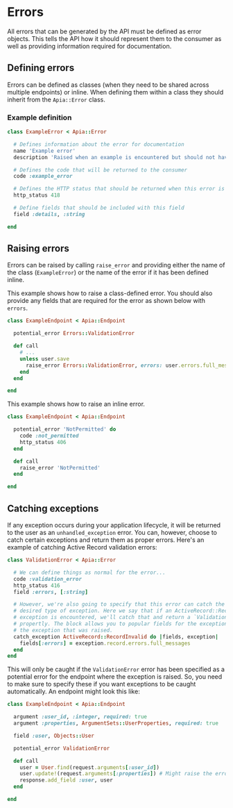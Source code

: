 # Errors

All errors that can be generated by the API must be defined as error objects. This tells the API how it should represent them to the consumer as well as providing information required for documentation.

## Defining errors

Errors can be defined as classes (when they need to be shared across multiple endpoints) or inline. When defining them within a class they should inherit from the `Apia::Error` class.

### Example definition

```ruby
class ExampleError < Apia::Error

  # Defines information about the error for documentation
  name 'Example error'
  description 'Raised when an example is encountered but should not have been'

  # Defines the code that will be returned to the consumer
  code :example_error

  # Defines the HTTP status that should be returned when this error is encountered
  http_status 418

  # Define fields that should be included with this field
  field :details, :string

end
```

## Raising errors

Errors can be raised by calling `raise_error` and providing either the name of the class (`ExampleError`) or the name of the error if it has been defined inline.

This example shows how to raise a class-defined error. You should also provide any fields that are required for the error as shown below with `errors`.

```ruby
class ExampleEndpoint < Apia::Endpoint

  potential_error Errors::ValidationError

  def call
    # ...
    unless user.save
      raise_error Errors::ValidationError, errors: user.errors.full_messages
    end
  end

end
```

This example shows how to raise an inline error.

```ruby
class ExampleEndpoint < Apia::Endpoint

  potential_error 'NotPermitted' do
    code :not_permitted
    http_status 406
  end

  def call
    raise_error 'NotPermitted'
  end

end
```

## Catching exceptions

If any exception occurs during your application lifecycle, it will be returned to the user as an `unhandled_exception` error. You can, however, choose to catch certain exceptions and return them as proper errors. Here's an example of catching Active Record validation errors:

```ruby
class ValidationError < Apia::Error

  # We can define things as normal for the error...
  code :validation_error
  http_status 416
  field :errors, [:string]

  # However, we're also going to specify that this error can catch the
  # desired type of exception. Here we say that if an ActiveRecord::RecordInvalid
  # exception is encountered, we'll catch that and return a `ValidationError`
  # propertly. The block allows you to popular fields for the exception from
  # the exception that was raised.
  catch_exception ActiveRecord::RecordInvalid do |fields, exception|
    fields[:errors] = exception.record.errors.full_messages
  end
end
```

This will only be caught if the `ValidationError` error has been specified as a potential error for the endpoint where the exception is raised. So, you need to make sure to specify these if you want exceptions to be caught automatically. An endpoint might look this like:

```ruby
class ExampleEndpoint < Apia::Endpoint

  argument :user_id, :integer, required: true
  argument :properties, ArgumentSets::UserProperties, required: true

  field :user, Objects::User

  potential_error ValidationError

  def call
    user = User.find(request.arguments[:user_id])
    user.update!(request.arguments[:properties]) # Might raise the error here but will be caught
    response.add_field :user, user
  end

end
```
